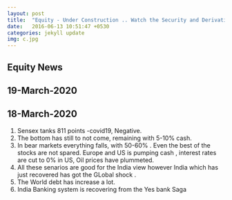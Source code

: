 ```yaml
---
layout: post
title:  "Equity - Under Construction .. Watch the Security and Derivative -  The Bigger the better? Bull or Bear"
date:   2016-06-13 10:51:47 +0530
categories: jekyll update
img: c.jpg
---
```



## Equity News 



## 19-March-2020 

## 18-March-2020 
1. Sensex tanks 811 points -covid19,  Negative. 
2. The bottom has still to not come, remaining with 5-10% cash.
3. In bear markets everything falls, with 50-60% . Even the best of the stocks are not spared. Europe and US is pumping cash , interest rates are cut to 0% in US, Oil prices have plummeted. 
4. All these senarios are good for the India view however India which has just recovered has got the GLobal shock . 
5. The World debt has increase a lot.
6. India Banking system is recovering from the Yes bank Saga
